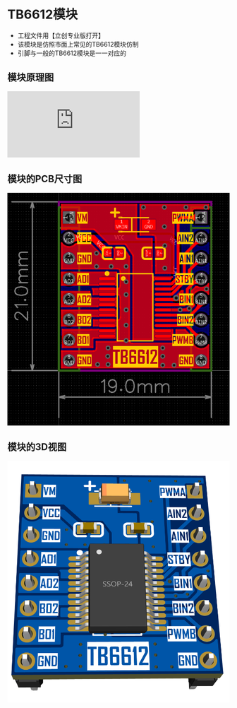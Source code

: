 # TB6612模块

- 工程文件用【立创专业版打开】
- 该模块是仿照市面上常见的TB6612模块仿制
- 引脚与一般的TB6612模块是一一对应的

## 模块原理图

![TB6612模块原理图.pdf](https://github.com/CSUST-IOTQRS/PCB-Design/blob/main/TB6612%E6%A8%A1%E5%9D%97/TB6612%E6%A8%A1%E5%9D%97%E5%8E%9F%E7%90%86%E5%9B%BE.pdf)

## 模块的PCB尺寸图

![TB6612PCB-尺寸图.png](https://github.com/CSUST-IOTQRS/PCB-Design/blob/main/TB6612%E6%A8%A1%E5%9D%97/TB6612PCB-%E5%B0%BA%E5%AF%B8%E5%9B%BE.png)

## 模块的3D视图

![TB6612PCB-3D视图.png](https://github.com/CSUST-IOTQRS/PCB-Design/blob/main/TB6612%E6%A8%A1%E5%9D%97/TB6612PCB-3D%E8%A7%86%E5%9B%BE.png)
